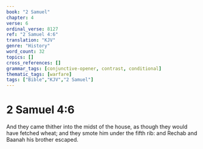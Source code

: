 ```yaml
---
book: "2 Samuel"
chapter: 4
verse: 6
ordinal_verse: 8127
ref: "2 Samuel 4:6"
translation: "KJV"
genre: "History"
word_count: 32
topics: []
cross_references: []
grammar_tags: [conjunctive-opener, contrast, conditional]
thematic_tags: [warfare]
tags: ["Bible","KJV","2 Samuel"]
---
```


# 2 Samuel 4:6

And they came thither into the midst of the house, as though they would have fetched wheat; and they smote him under the fifth rib: and Rechab and Baanah his brother escaped.
